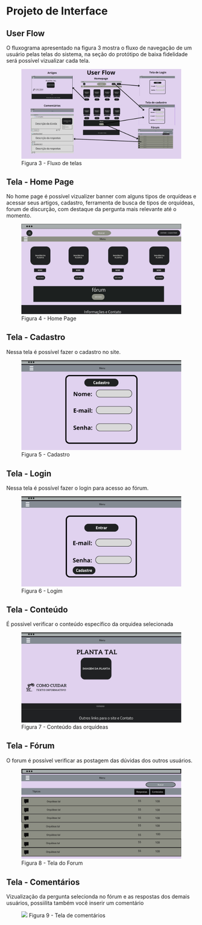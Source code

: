 
# Projeto de Interface

## User Flow

<p> O fluxograma apresentado na figura 3 mostra o fluxo de navegação de um usuário pelas telas do sistema, na seção do protótipo de baixa fidelidade será possível vizualizar cada tela. </p>

   <Figure>
     <img src=https://github.com/ICEI-PUC-Minas-PMV-ADS/pmv-ads-2024-e1-proj-web-t15-mundo-das-orquideas/blob/d8af07004636fc3beecafc9e37d63f17ca988ade/docs/img/Geral.jpg>
     <figurecaption> Figura 3 - Fluxo de telas </figurecaption>
 </Figure>

## Tela - Home Page

<p>No home page é possível vizualizer banner com alguns tipos de orquídeas e acessar seus artigos, cadastro, ferramenta de busca de tipos de orquídeas, forum de discurção, com destaque da pergunta mais relevante até o momento. </p>
   <Figure>
      <img src=https://github.com/ICEI-PUC-Minas-PMV-ADS/pmv-ads-2024-e1-proj-web-t15-mundo-das-orquideas/blob/2638a80b2b9acd6995352effc01412f965ddcac0/docs/img/User%20flow.jpeg>
      <figurecaption>Figura 4 - Home Page</figurecaption>
   </Figure>
   
## Tela - Cadastro

<p> Nessa tela é possível fazer o cadastro no site.</p>
   <figure>
      <img src=https://github.com/ICEI-PUC-Minas-PMV-ADS/pmv-ads-2024-e1-proj-web-t15-mundo-das-orquideas/blob/0217250fd1d36209a7e2a7316f75b1b1aeb62ade/docs/img/10.png>
      <figurecaption>Figura 5 - Cadastro</figurecaption>
   </figure>
   
## Tela - Login

<p> Nessa tela é possível fazer o login para acesso ao fórum.</p>
   <figure>
       <img src=https://github.com/ICEI-PUC-Minas-PMV-ADS/pmv-ads-2024-e1-proj-web-t15-mundo-das-orquideas/blob/0217250fd1d36209a7e2a7316f75b1b1aeb62ade/docs/img/9.png>
       <figurecaption>Figura 6 - Logim</figurecaption>
   </figure>

## Tela - Conteúdo 

<p>É possivel verificar o conteúdo específico da orquidea selecionada</p>
   <figure>
      <img src=https://github.com/ICEI-PUC-Minas-PMV-ADS/pmv-ads-2024-e1-proj-web-t15-mundo-das-orquideas/blob/0217250fd1d36209a7e2a7316f75b1b1aeb62ade/docs/img/Artigos.jpeg>
      <figurecaption>Figura 7 - Conteúdo das orquídeas</figurecaption>
   </figure>

## Tela - Fórum

<p>O forum é possível verificar as postagem das dúvidas dos outros usuários.</p>
   <figure>
      <img src=https://github.com/ICEI-PUC-Minas-PMV-ADS/pmv-ads-2024-e1-proj-web-t15-mundo-das-orquideas/blob/0217250fd1d36209a7e2a7316f75b1b1aeb62ade/docs/img/Forum.jpeg>
      <Figurecaption>Figura 8 - Tela do Forum</Figurecaption>
   </figure>
   
## Tela - Comentários

<p> Vizualização da pergunta selecionda no fórum e as respostas dos demais usuários, possiilita também você inserir um comentário</p>
   <figure>
      <img src=https://github.com/ICEI-PUC-Minas-PMV-ADS/pmv-ads-2024-e1-proj-web-t15-mundo-das-orquideas/blob/0217250fd1d36209a7e2a7316f75b1b1aeb62ade/docs/img/Coment%C3%A1rios.jpeg>
      <figurecaption>Figura 9 - Tela de comentários</figurecaption>
   </figure>
